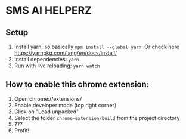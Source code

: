 # SMS AI HELPERZ

## Setup

1. Install yarn, so basically `npm install --global yarn`. Or check here https://yarnpkg.com/lang/en/docs/install/
2. Install dependencies: `yarn`
3. Run with live reloading: `yarn watch`

## How to enable this chrome extension:

1. Open chrome://extensions/
2. Enable developer mode (top right corner)
3. Click on "Load unpacked"
4. Select the folder `chrome-extension/build` from the project directory
5. ???
6. Profit!
